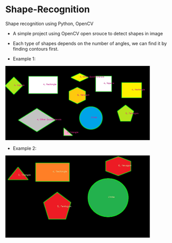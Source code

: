# Shape-Recognition
Shape recognition using Python, OpenCV
- A simple project using OpenCV open srouce to detect shapes in image
- Each type of shapes depends on the number of angles, we can find it by finding contours first.


- Example 1:
<img src="Result.jpg" width="450"> 


- Example 2:
<img src="Result2.jpg" width="450">

